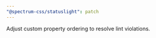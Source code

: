 ```yaml
---
"@spectrum-css/statuslight": patch
---
```


Adjust custom property ordering to resolve lint violations.
